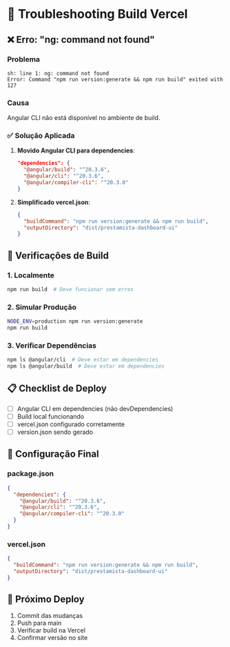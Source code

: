 # 🚨 Troubleshooting Build Vercel

## ❌ Erro: "ng: command not found"

### Problema
```
sh: line 1: ng: command not found
Error: Command "npm run version:generate && npm run build" exited with 127
```

### Causa
Angular CLI não está disponível no ambiente de build.

### ✅ Solução Aplicada
1. **Movido Angular CLI para dependencies**:
   ```json
   "dependencies": {
     "@angular/build": "^20.3.6",
     "@angular/cli": "^20.3.6",
     "@angular/compiler-cli": "^20.3.0"
   }
   ```

2. **Simplificado vercel.json**:
   ```json
   {
     "buildCommand": "npm run version:generate && npm run build",
     "outputDirectory": "dist/prestamista-dashboard-ui"
   }
   ```

## 🔧 Verificações de Build

### 1. Localmente
```bash
npm run build  # Deve funcionar sem erros
```

### 2. Simular Produção
```bash
NODE_ENV=production npm run version:generate
npm run build
```

### 3. Verificar Dependências
```bash
npm ls @angular/cli  # Deve estar em dependencies
npm ls @angular/build  # Deve estar em dependencies
```

## 📋 Checklist de Deploy

- [ ] Angular CLI em dependencies (não devDependencies)
- [ ] Build local funcionando
- [ ] vercel.json configurado corretamente
- [ ] version.json sendo gerado

## 🎯 Configuração Final

### package.json
```json
{
  "dependencies": {
    "@angular/build": "^20.3.6",
    "@angular/cli": "^20.3.6",
    "@angular/compiler-cli": "^20.3.0"
  }
}
```

### vercel.json
```json
{
  "buildCommand": "npm run version:generate && npm run build",
  "outputDirectory": "dist/prestamista-dashboard-ui"
}
```

## 🚀 Próximo Deploy

1. Commit das mudanças
2. Push para main
3. Verificar build na Vercel
4. Confirmar versão no site